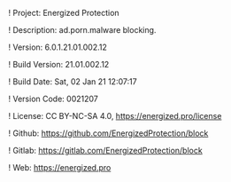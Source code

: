 ! Project: Energized Protection

! Description: ad.porn.malware blocking.

! Version: 6.0.1.21.01.002.12

! Build Version: 21.01.002.12

! Build Date: Sat, 02 Jan 21 12:07:17

! Version Code: 0021207

! License: CC BY-NC-SA 4.0, https://energized.pro/license

! Github: https://github.com/EnergizedProtection/block

! Gitlab: https://gitlab.com/EnergizedProtection/block


! Web: https://energized.pro
